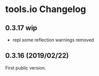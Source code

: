 # tools.io Changelog

## 0.3.17 wip
* repl some reflection warnings removed

## 0.3.16 (2019/02/22)

First public version.
